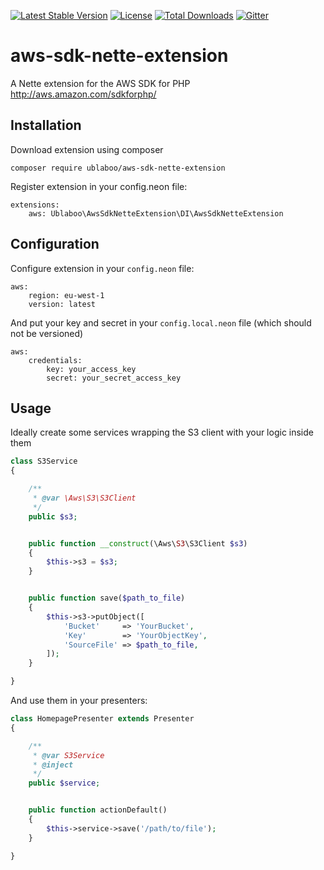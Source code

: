 [![Latest Stable Version](https://poser.pugx.org/ublaboo/aws-sdk-nette-extension/v/stable)](https://packagist.org/packages/ublaboo/aws-sdk-nette-extension)
[![License](https://poser.pugx.org/ublaboo/aws-sdk-nette-extension/license)](https://packagist.org/packages/ublaboo/aws-sdk-nette-extension)
[![Total Downloads](https://poser.pugx.org/ublaboo/aws-sdk-nette-extension/downloads)](https://packagist.org/packages/ublaboo/aws-sdk-nette-extension)
[![Gitter](https://img.shields.io/gitter/room/nwjs/nw.js.svg)](https://gitter.im/ublaboo/help)

# aws-sdk-nette-extension
A Nette extension for the AWS SDK for PHP http://aws.amazon.com/sdkforphp/

## Installation

Download extension using composer

```
composer require ublaboo/aws-sdk-nette-extension
```

Register extension in your config.neon file:

``` 
extensions:
	aws: Ublaboo\AwsSdkNetteExtension\DI\AwsSdkNetteExtension
```

## Configuration

Configure extension in your `config.neon` file:

``` 
aws:
	region: eu-west-1
	version: latest
```

And put your key and secret in your `config.local.neon` file (which should not be versioned)

``` 
aws:
	credentials:
		key: your_access_key
		secret: your_secret_access_key
```
			
## Usage

Ideally create some services wrapping the S3 client with your logic inside them

```php
class S3Service
{

	/**
	 * @var \Aws\S3\S3Client
	 */
	public $s3;


	public function __construct(\Aws\S3\S3Client $s3)
	{
		$this->s3 = $s3;
	}


	public function save($path_to_file)
	{
		$this->s3->putObject([
			'Bucket'     => 'YourBucket',
			'Key'        => 'YourObjectKey',
			'SourceFile' => $path_to_file,
		]);
	}

}
```

And use them in your presenters:

```php
class HomepagePresenter extends Presenter
{

	/**
	 * @var S3Service
	 * @inject
	 */
	public $service;


	public function actionDefault()
	{
		$this->service->save('/path/to/file');
	}

}
```

